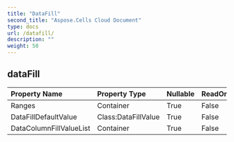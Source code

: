 ```yaml
---
title: "DataFill"
second_title: "Aspose.Cells Cloud Document"
type: docs
url: /datafill/
description: ""
weight: 50
---
```


## **dataFill**

 

| Property Name | Property Type | Nullable |  ReadOnly | DefaultValue | Description | 
| :- | :- | :- |:- |  :- | :- |
| Ranges | Container | True |  False |  |  |  
| DataFillDefaultValue | Class:DataFillValue | True |  False |  |  |  
| DataColumnFillValueList | Container | True |  False |  |  |  

